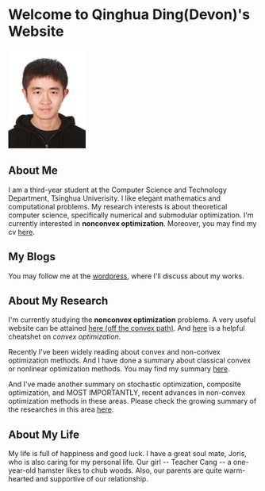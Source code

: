 # Welcome to Qinghua Ding(Devon)'s Website

<img src="./photo.jpg"  height="200">

## About Me

I am a third-year student at the Computer Science and Technology Department, Tsinghua Univerisity. I like elegant mathematics and computational problems. My research interests is about theoretical computer science, specifically numerical and submodular optimization. I'm currently interested in **nonconvex optimization**. Moreover, you may find my cv [here](./my_cv.pdf).

## My Blogs

You may follow me at the [wordpress](https://devonsplace.wordpress.com/), where I'll discuss about my works.

## About My Research

I'm currently studying the **nonconvex optimization** problems. A very useful website can be attained [here (off the convex path)](http://www.offconvex.org/). And [here](./opt.pdf) is a helpful cheatshet on *convex optimization*.

Recently I've been widely reading about convex and non-convex optimization methods. And I have done a summary about classical convex or nonlinear optimization methods. You may find my summary [here](./summary.pdf).

And I've made another summary on stochastic optimization, composite optimization, and MOST IMPORTANTLY, recent advances in non-convex optimization methods in these areas. Please check the growing summary of the researches in this area [here](./new_theory.pdf).

## About My Life

My life is full of happiness and good luck. I have a great soul mate, Joris, who is also caring for my personal life. Our girl -- Teacher Cang -- a one-year-old hamster likes to chub woods. Also, our parents are quite warm-hearted and supportive of our relationship. 
